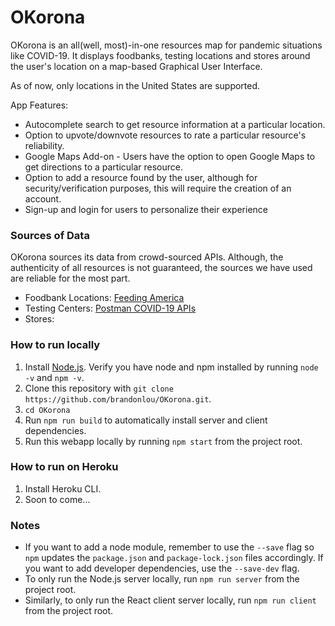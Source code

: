 # OKorona

OKorona is an all(well, most)-in-one resources map for pandemic situations like COVID-19.
It displays foodbanks, testing locations and stores around the user's location on a map-based Graphical User Interface.

As of now, only locations in the United States are supported.

App Features:

* Autocomplete search to get resource information at a particular location.
* Option to upvote/downvote resources to rate a particular resource's reliability.
* Google Maps Add-on - Users have the option to open Google Maps to get directions to a particular resource.
* Option to add a resource found by the user, although for security/verification purposes, this will require the creation of an account.
* Sign-up and login for users to personalize their experience

### Sources of Data

OKorona sources its data from crowd-sourced APIs. Although, the authenticity of all resources is not guaranteed, the sources we have used are reliable for the most part.

* Foodbank Locations: [Feeding America](https://www.feedingamerica.org/find-your-local-foodbank)
* Testing Centers: [Postman COVID-19 APIs](https://covid-19-apis.postman.com/covid-19-testing-locations/)
* Stores: 

### How to run locally

1. Install [Node.js](https://nodejs.org/en/). Verify you have node and npm installed by running `node -v` and `npm -v`.
2. Clone this repository with `git clone https://github.com/brandonlou/OKorona.git`.
3. `cd OKorona`
3. Run `npm run build` to automatically install server and client dependencies.
4. Run this webapp locally by running `npm start` from the project root.

### How to run on Heroku
1. Install Heroku CLI.
2. Soon to come...

### Notes
* If you want to add a node module, remember to use the `--save` flag so `npm` updates the `package.json` and `package-lock.json` files accordingly. If you want to add developer dependencies, use the `--save-dev` flag.
* To only run the Node.js server locally, run `npm run server` from the project root.
* Similarly, to only run the React client server locally, run `npm run client` from the project root.